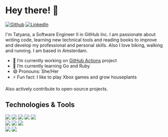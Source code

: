 # Hey there! 👋
[![Github](https://img.shields.io/badge/GitHub-%2312100E.svg?&style=for-the-badge&logo=Github&logoColor=white)](https://github.com/takost)
[![LinkedIn](https://img.shields.io/badge/linkedin-%230077B5.svg?&style=for-the-badge&logo=linkedin&logoColor=white)](https://www.linkedin.com/in/tatyana-kostromskaya-214305128/)

I'm Tatyana, a Software Engineer II in GitHub Inc. I am passionate about writing code, learning new technical tools and reading books to improve and develop my professional and personal skills. Also I love biking, walking and running. I am based in Amsterdam.  

- 🔭 I’m currently working on [GitHub Actions](https://github.com/features/actions) project
- 🌱 I’m currently learning Go and Ruby
- 😄 Pronouns: She/Her
- ⚡ Fun fact: I like to play Xbox games and grow houseplants

Also actively contribute to open-source projects.

## Technologies & Tools
![](https://img.shields.io/badge/Lang-TypeScript-informational?style=flat&logo=typescript&logoColor=white&color=2bbc8a)
![](https://img.shields.io/badge/Lang-NodeJS-informational?style=flat&logo=node.js&logoColor=white&color=2bbc8a)
![](https://img.shields.io/badge/Lang-C%23-informational?style=flat&logo=csharp&logoColor=white&color=2bbc8a)
![](https://img.shields.io/badge/Lang-PowerShell-informational?style=flat&logo=powershell&logoColor=white&color=2bbc8a)
![](https://img.shields.io/badge/Lang-Go-informational?style=flat&logo=Go&logoColor=white&color=2bbc8a)
<br>
![](https://img.shields.io/badge/DevOps-Git-informational?style=flat&logo=git&logoColor=white&color=2bbc8a)
![](https://img.shields.io/badge/DevOps-GitHub%20Actions-informational?style=flat&logo=github-actions&logoColor=white&color=2bbc8a)
![](https://img.shields.io/badge/DevOps-Azure%20DevOps-informational?style=flat&logo=azuredevops&logoColor=white&color=2bbc8a)
<br>
![](https://img.shields.io/badge/OS-Windows-informational?style=flat&logo=windows&logoColor=white&color=2bbc8a)
![](https://img.shields.io/badge/OS-Mac-informational?style=flat&logo=apple&logoColor=white&color=2bbc8a)
